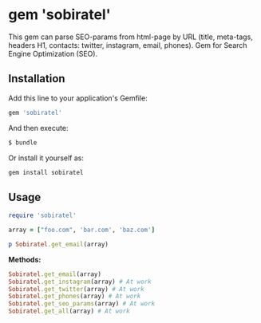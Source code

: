 # gem 'sobiratel'

This gem can parse SEO-params from html-page by URL (title, meta-tags, headers H1, contacts: twitter, instagram, email, phones). Gem for Search Engine Optimization (SEO).

## Installation

Add this line to your application's Gemfile:

```ruby
gem 'sobiratel'
```

And then execute:

```bash
$ bundle
```

Or install it yourself as:

```ruby
gem install sobiratel
```

## Usage

```ruby
require 'sobiratel'

array = ["foo.com", 'bar.com', 'baz.com']

p Sobiratel.get_email(array)
```

**Methods:**
```ruby
Sobiratel.get_email(array)
Sobiratel.get_instagram(array) # At work
Sobiratel.get_twitter(array) # At work
Sobiratel.get_phones(array) # At work
Sobiratel.get_seo_params(array) # At work
Sobiratel.get_all(array) # At work
```